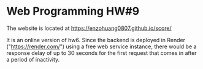 # Web Programming HW#9

The website is located at https://enzohuang0807.github.io/score/

It is an online version of hw6. 
Since the backend is deployed in Render ("https://render.com/") using a free web service instance, there would be a response delay of up to 30 seconds for the first request that comes in after a period of inactivity.
